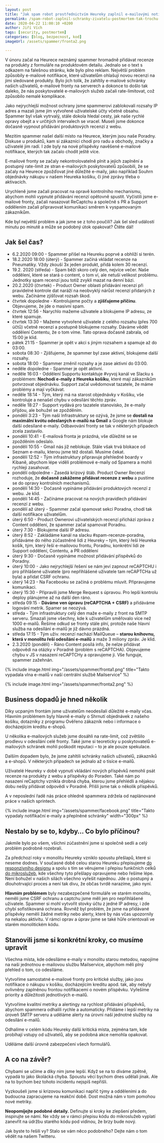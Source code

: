 ```yaml
---
layout: post
title: "Jak spam robot prostřednictvím Heureky zaplnil e-mailovými notifikacemi schránky našich uživatelů – Postmortem tak trochu jinak"
permalink: /spam-robot-zaplnil-schranky-zivatelu-postmortem-tak-trochu-jinak/
date: 2020-04-22 11:00:10 +0200
author: Jiří Vích
tags: [security, postmortem]
categories: [blog, bezpecnost, kod]
imageUrl: /assets/spammer/fronta2.png

---
```


V únoru začal na Heurece neznámý spammer hromadně přidávat recenze na produkty z formuláře na produktovém detailu. Jednalo se o text s odkazem na falešnou stránku, kde bylo plno reklam. Největší problém způsobily e-mailové notifikace, které uživatelům ohlašují novou recenzi na jimi sledované produkty. Bylo jich tolik, že zahltily e-mailové schránky našich uživatelů, e-mailové fronty na serverech a dokonce to došlo tak daleko, že nás poskytovatelé e-mailových služeb začali rate-limitovat, což způsobilo nemalé komplikace.

Jako nejrychlejší možnost ochrany jsme spammerovi zablokovali rozsahy IP adres a mazali jsme jím vytvořené uživatelské účty včetně obsahu. Spammer byl však vytrvalý, stále dokola hledal cesty, jak naše rychlé opravy obejít a v určitých intervalech se vracel. Museli jsme dokonce dočasně vypnout přidávání produktových recenzí z webu.

Mezitím spammer našel další místo na Heurece, kterým jsou naše Poradny. Diskuse u produktů, kam si zákazníci chodí pro radu a obchody, značky a uživatelé jim radí. I zde byly na nové příspěvky navěšené e-mailové notifikace, kterých tak začalo chodit ještě více.

E-mailové fronty se začaly nekontrolovatelně plnit a jejich zaplnění a postupný rate-limit ze stran e-mailových poskytovatelů způsobili, že se začaly na Heurece zpožďovat jiné důležité e-maily, jako například Souhrn objednávky nákupu v našem Heureka košíku, či jiné zprávy třeba o aktivacích.

Urychleně jsme začali pracovat na opravě kontrolního mechanismu, abychom mohli vypnuté přidávání recenzí opětovně spustit. Vyčistili jsme e-mailové fronty, začali nasazovat ReCaptchu a společně s PR a Support oddělením začali připravovat komunikaci směrem k vyspamovaným zákazníkům.

Kde byl největší problém a jak jsme se z toho poučili? Jak šel sled událostí minutu po minutě a může se podobný útok opakovat? Čtěte dál!

## Jak šel čas?
* 6.2.2020 09:00 - Spammer přišel na Heureku poprvé a obhlíží si terén.
* 18.2.2020 18:00 (úterý) - Spammer začíná vkládat recenze na Pneumatiky. Vždy zkouší 3x jeden produkt, přidá kolem 30 recenzí.
* 19.2. 2020 (středa) - Spam běží skoro celý den, nejvíce večer. Naše oddělení, které se stará o content, o tom ví, ale netuší velikost problému. Jednotky spam recenzí jsou totiž zvyklí mazat na denní bázi.
* 20.2.2020 (čtvrtek) - Product Owner oblasti přidávání recenzí při pravidelné kontrole dat naráží na neobvyklý nárůst recenzí přidaných z webu. Začínáme zjišťovat rozsah škod. 
* čtvrtek dopoledne - Kontrolujeme počty a **zjišťujeme příčinu**. Objevujeme, že jde o masivní spam.
* čtvrtek 12:56 - Narychlo mažeme uživatele a blokujeme IP adresu, ze které spamuje.
* čtvrtek 13:30 - Mažeme vytvořené uživatele z celého rozsahu (přes 700 účtů) včetně recenzí a postupně blokujeme rozsahy. Dáváme vědět oddělení Contentu, že o tom víme. Tato oprava dočasně zabrala, od 15:00 je klid.
* pátek 21:15 - Spammer je opět v akci s jiným rozsahem a spamuje až do 03:00.
* sobota 08:30 - Zjišťujeme, že spammer byl zase aktivní, blokujeme další rozsahy.
* sobota 18:00 - Spammer změnil rozsahy a je zase aktivní do 03:00.
* neděle dopoledne - Spammer je opět aktivní.
* neděle 16:03 - Oddělení Supportu kontaktuje #vyvoj kanál ve Slacku s problémem: **Nechodí e-maily z Heureka košíku**, které mají zákazníkům potvrzovat objednávku. Support začal uvědomovat tazatele, že máme problémy a mají vyčkávat.
* neděle 18:14 - Tým, který má na starost objednávky v Košíku, vše kontroluje a nenašel chybu v odesílání těchto zpráv.
* neděle 18:27 - Support vydává pro tazatele stanovisko, že e-maily přijdou, ale bohužel se zpožděním.
* pondělí 3:23 - Tým naší Infrastruktury se ozývá, že jsme se **dostali na maximální kvótu odeslaných e-mailů na Gmail** a Google nám blokuje další odesílané e-maily. Odbavování fronty se tak v některých případech zcela zastavilo.
* pondělí 10:41 - E-mailová fronta je prázdná, vše důležité se se zpožděním odeslalo.
* pondělí 10:55 - Gmail nás již neblokuje. Stále však trvá blokace od Seznam e-mailu, kterou jsme též dostali. Musíme čekat.
* pondělí 12:52 - Tým infrastruktury připravuje přehledné boardy v Kibaně, abychom lépe viděli problémové e-maily od Spamera a mohli rychleji zasahovat.
* pondělí odpoledne - Zasedá krizový štáb. Product Owner Recenzí rozhoduje, že **dočasně zakážeme přidávat recenze z webu** a pustíme se do opravy kontrolních mechanismů.
* pondělí 14:30 - Dočasně vypínáme přidávání produktových recenzí z webu. Je klid.
* pondělí 14:45 - Začínáme pracovat na nových pravidlech přidávání recenzí z webu.
* pondělí až úterý - Spammer začal spamovat sekci Poradna, chodí tak další notifikace uživatelům.
* úterý 6:50 - Product Ownerovi uživatelských recenzí přichází zpráva z Content oddělení, že spammer začal spamovat Poradnu.
* úterý 7:30 - Blokujeme další IP adresu.
* úterý 8:52 - Zakládáme kanál na slacku #spam-recenze-poradna, přidáváme do něho zúčastněné lidi z Heureky – tým, který řeší Heureka košík, tým, který řeší e-mailovou frontu, Poradnu, konkrétní lidi ze Support oddělení, Contentu, a PR oddělení
* úterý 9:30 - Dočasně vypínáme možnost přidávání příspěvků do Poradny.
* úterý 10:00 - Jako nejrychlejší řešení se nám jeví zapnout reCAPTCHU i pro přihlášené uživatele (pro nepřihlášené uživatele tam reCAPTCHa už byla) a přidat CSRF ochranu.
* úterý 14:23 - Na Facebooku se začíná o problému mluvit. Připravujeme komunikaci.
* úterý 15:30 - Připravili jsme Merge Request s úpravou. Pro lepší kontrolu deploy plánujeme až na další den ráno.
* středa 09:15 - **Dáváme ven úpravu (reCAPTCHA + CSRF)** a přidáváme logování metrik.
Spamer se neozývá.
* středa - Tým infrastruktury celý den maže e-maily z front na SMTP serveru. Smazali jsme všechny, kde k uživatelům směřovalo více než 1000 e-mailů. Řešíme odkud se fronty stále plní, protože naše hlavní služba na odesílání e-mailů je již dávno prázdná.
* středa 17:15 - Tým uživ. recenzí nachází MailQueue – **starou knihovnu, která v monolitu řeší odesílání e-mailů** a maže 3 miliony zpráv. Je klid.
* 2.3.2020 (pondělí) - Ráno Content posílá info, že nelze přidávat odpovědi na otázky v Poradně (problém s reCAPTCHA). Objevujeme chybu v JS v nasazení reCAPTCHy a opravujeme ji. Vše funguje, spammer zažehnán.

{% include image.html
      img="/assets/spammer/fronta1.png"
      title="Takto vypadala vlna e-mailů v naší centrální službě Mailservice" %}

{% include image.html
      img="/assets/spammer/fronta2.png" %}

## Business dopadů je hned několik

Díky ucpaným frontám jsme uživatelům neodesílali důležité e-maily včas. Hlavním problémem byly hlavně e-maily o Shrnutí objednávek z našeho košíku, dotazníky z programu Ověřeno zákazník nebo i informace o docházejícím kreditu e-shopů.

U několika e-mailových služeb jsme dosáhli na rate-limit, což zvětšilo prodlevu v odesílání celé fronty. Také jsme si teoreticky u poskytovatelů e-mailových schránek mohli poškodit reputaci – to je ale pouze spekulace.

Dalším dopadem bylo, že jsme zahltili schránky našich uživatelů, zákazníků a e-shopů. V některých případech se jednalo až o tisíce e-mailů.

Uživatelé Heureky v době vypnutí vkládání nových příspěvků nemohli psát recenze na produkty z webu a příspěvky do Poraden. Také nám po nasazení reCaptchy vznikla drobná chyba, kterou jsme přehlédli a nějakou dobu nešly přidávat odpovědi v Poradně. Přišli jsme tak o několik příspěvků.

A v neposlední řadě nás práce ohledně spammera zdržela od naplánované práce v našich sprintech.

{% include image.html
      img="/assets/spammer/facebook.png"
      title="Takto vypadaly notifikační e-maily a přeplněné schránky"
      width="300px" %}

## Nestalo by se to, kdyby… Co bylo příčinou?

Jakmile bylo po všem, všichni zúčastnění jsme si společně sedli a celý problém podrobně rozebrali.

Za předchozí roky v monolitu Heureky vzniklo spoustu přešlapů, které si neseme dodnes. V současné době celou starou Heureku přepisujeme [do responzivního designu](/jak-pripravujeme-novou-responzivni-heureku) a spolu s tím se věnujeme i přepisu funkčních celků [do mikroslužeb](/menimeheureku-chystame-mezinarodni-oneplatform/), kde všechny tyto přešlapy opravujeme nebo řešíme lépe. Není bohužel v našich silách všechno vyřešit najednou. Jde o postupný a dlouhotrvající proces a není tak divu, že občas tvrdě narazíme, jako nyní.

**Hlavním problémem** byly nezabezpečené formuláře ve starém monolitu, neměli jsme CSRF ochranu a captchu jsme měli jen pro nepřihlášené uživatele. Spammer si mohl vytvořit stovky účtu z jedné IP adresy, i zde chybí sofistikovaná ochrana. Rovněž byl problém, že jsme na přidávané příspěvky neměli žádné metriky nebo alerty, které by nás včas upozornily na nekalou aktivitu. V rámci oprav a úprav jsme se také hůře orientovali ve starém monolitickém kódu. 

## Stanovili jsme si konkrétní kroky, co musíme upravit

Všechna místa, kde odesíláme e-maily v monolitu starou metodou, napojíme na naši jednotnou e-mailovou službu Mailservice, abychom měli plný přehled o tom, co odesíláme.

Vytvoříme samostatné e-mailové fronty pro kritické služby, jako jsou notifikace o nákupu v košíku, docházejícím kreditu apod. tak, aby nebyly ovlivněny zaplněnou frontou notifikacemi o novém příspěvku. Vyřešíme priority a důležitosti jednotlivých e-mailů.

Vytvoříme kvalitní metriky a alertingy na rychlost přidávání příspěvků, abychom spammera odhalili rychle a automaticky. Přidáme i lepší metriky na úroveň SMTP serveru a uděláme alerty na úrovni naší jednotné služby na odesílání e-mailů.

Odhalíme v celém kódu Heureky další kritická místa, zejména tam, kde probíhají vstupy od uživatelů, aby se podobná akce nemohla opakovat.

Uděláme další úrovně zabezpečení všech formulářů.

## A co na závěr?

Chybami se učíme a díky nim jsme lepší. Když se na to díváme zpětně, vypadá to jako školácká chyba. Spoustu věcí bychom dnes udělali jinak. Ale na to bychom bez tohoto incidentu nejspíš nepřišli.

Vyzkoušeli jsme si krizovou komunikaci napříč týmy a odděleními a do budoucna zapracujeme na reakční době. Dost možná nám v tom pomohou nové metriky.

**Neopomíjejte podobné detaily.** Definujte si kroky ke zlepšení předem, inspirujte se námi. Ne vždy se v rámci přepisu kódu do mikroslužeb vyplatí zanevřít na údržbu starého kódu pod vidinou, že brzy bude nový.

Jak byste to řešili vy? Stalo se vám něco podobného? Dejte nám o tom vědět na našem Twitteru.
